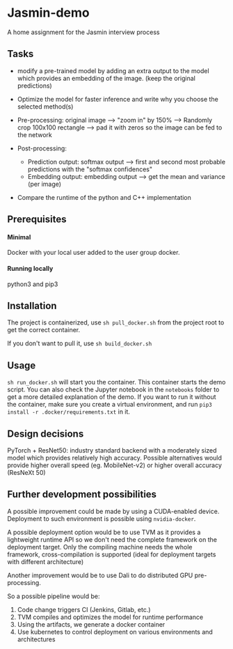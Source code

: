 # Jasmin-demo
A home assignment for the Jasmin interview process

## Tasks
* modify a pre-trained model by adding an extra output to the model which provides an embedding of the image. (keep the original predictions)
* Optimize the model for faster inference and write why you choose the selected method(s)

* Pre-processing: original image --> "zoom in" by 150% --> Randomly crop 100x100 rectangle --> pad it with zeros so
the image can be fed to the network

* Post-processing:
    * Prediction output: softmax output --> first and second most probable predictions with the "softmax
confidences"
    * Embedding output: embedding output --> get the mean and variance (per image)

* Compare the runtime of the python and C++ implementation


## Prerequisites
#### Minimal
Docker with your local user added to the user group docker.
#### Running locally
python3 and pip3

## Installation
The project is containerized, use `sh pull_docker.sh` from the project root to get the correct container.

If you don't want to pull it, use `sh build_docker.sh`

## Usage
`sh run_docker.sh` will start you the container. This container starts the demo script.
You can also check the Jupyter notebook in the `notebooks` folder to get a more detailed explanation of the demo. 
If you want to run it without the container, make sure you create a virtual environment, and run `pip3 install -r .docker/requirements.txt` in it.

## Design decisions
PyTorch + ResNet50: industry standard backend with a moderately sized model which provides relatively high accuracy. 
Possible alternatives would provide higher overall speed (eg. MobileNet-v2) or higher overall accuracy (ResNeXt 50)


## Further development possibilities
A possible improvement could be made by using a CUDA-enabled device. Deployment to such environment is possible using `nvidia-docker`.

A possible deployment option would be to use TVM as it provides a lightweight runtime API so we don't need the complete framework on the deployment target.
Only the compiling machine needs the whole framework, cross-compilation is supported (ideal for deployment targets with different architecture)

Another improvement would be to use Dali to do distributed GPU pre-processing.

So a possible pipeline would be: 
1. Code change triggers CI (Jenkins, Gitlab, etc.)
2. TVM compiles and optimizes the model for runtime performance
3. Using the artifacts, we generate a docker container
4. Use kubernetes to control deployment on various environments and architectures